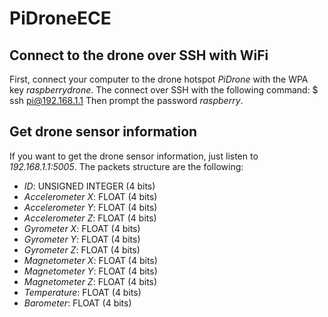 # PiDroneECE

## Connect to the drone over SSH with WiFi

First, connect your computer to the drone hotspot *PiDrone* with the WPA key *raspberrydrone*.
The connect over SSH with the following command:
    $ ssh pi@192.168.1.1
Then prompt the password *raspberry*.


## Get drone sensor information

If you want to get the drone sensor information, just listen to *192.168.1.1:5005*.
The packets structure are the following:

* _ID_: UNSIGNED INTEGER (4 bits)
* _Accelerometer X_: FLOAT (4 bits)
* _Accelerometer Y_: FLOAT (4 bits)
* _Accelerometer Z_: FLOAT (4 bits)
* _Gyrometer X_: FLOAT (4 bits)
* _Gyrometer Y_: FLOAT (4 bits)
* _Gyrometer Z_: FLOAT (4 bits)
* _Magnetometer X_: FLOAT (4 bits)
* _Magnetometer Y_: FLOAT (4 bits)
* _Magnetometer Z_: FLOAT (4 bits)
* _Temperature_: FLOAT (4 bits)
* _Barometer_: FLOAT (4 bits)

